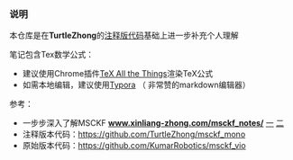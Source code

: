 ### 说明

本仓库是在**TurtleZhong**的[注释版代码](https://github.com/TurtleZhong/msckf_mono)基础上进一步补充个人理解

笔记包含Tex数学公式：
- 建议使用Chrome插件[TeX All the Things](https://chrome.google.com/webstore/detail/tex-all-the-things/cbimabofgmfdkicghcadidpemeenbffn)渲染TeX公式
- 如需本地编辑，建议使用[Typora](https://typora.io) （ 非常赞的markdown编辑器）



参考：
- 一步步深入了解MSCKF **www.xinliang-zhong.com/msckf_notes/**  [一](https://mp.weixin.qq.com/s?__biz=MzI5MTM1MTQwMw==&mid=2247500310&idx=1&sn=4920ad77d6601d303dcbdf60c2e41b64&chksm=ec137c12db64f504289ce8bae2a5dc7a3dd5428cbd93f30c69954dadb365a37cc1780138eae3&mpshare=1&scene=1&srcid=0328KA0FrEEbXKuBtTvYsXNe&pass_ticket=yAAW3jjcUIKM%2FITbe52w8veZbZBma4t%2F%2BnsXr5aS6bN27KRjOJnS4m%2F03j6BnsoA#rd) [二](https://mp.weixin.qq.com/s?__biz=MzI5MTM1MTQwMw==&mid=2247500339&idx=1&sn=c29dba947aaf8ce995ecbc05ce0618f3&chksm=ec137c37db64f5213de8983b6b820472c2d4192f7c093ba59585895ea42b79a02417a8f0a251&mpshare=1&scene=1&srcid=0328TZsJfh1AUWmP7FyecCUz&pass_ticket=yAAW3jjcUIKM%2FITbe52w8veZbZBma4t%2F%2BnsXr5aS6bN27KRjOJnS4m%2F03j6BnsoA#rd)
- 注释版本代码：https://github.com/TurtleZhong/msckf_mono
- 原始版本代码：https://github.com/KumarRobotics/msckf_vio


